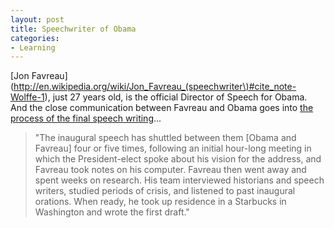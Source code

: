```yaml
---
layout: post
title: Speechwriter of Obama
categories:
- Learning
---
```



[Jon Favreau](http://en.wikipedia.org/wiki/Jon_Favreau_(speechwriter\)#cite_note-Wolffe-1), just 27 years old, is the official Director of Speech for Obama. And the close communication between Favreau and Obama goes into [the process of the final speech writing](http://www.guardian.co.uk/world/2009/jan/20/barack-obama-inauguration-us-speech)...

> "The inaugural speech has shuttled between them [Obama and Favreau] four or five times, following an initial hour-long meeting in which the President-elect spoke about his vision for the address, and Favreau took notes on his computer. Favreau then went away and spent weeks on research. His team interviewed historians and speech writers, studied periods of crisis, and listened to past inaugural orations. When ready, he took up residence in a Starbucks in Washington and wrote the first draft."
